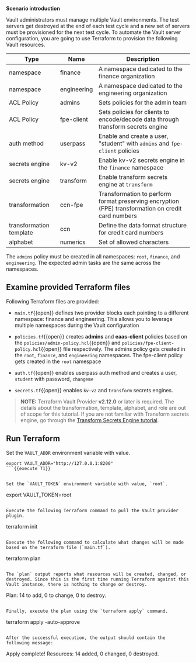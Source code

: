**Scenario introduction**

Vault administrators must manage multiple Vault environments. The test servers get destroyed at the end of each test cycle and a new set of servers must be provisioned for the next test cycle. To automate the Vault server configuration, you are going to use Terraform to provision the following Vault resources.

| Type           | Name         | Description                           |
|----------------|--------------|---------------------------------------|
| namespace      | finance      | A namespace dedicated to the finance organization |
| namespace      | engineering  | A namespace dedicated to the engineering organization |
| ACL Policy     | admins       | Sets policies for the admin team  |
| ACL Policy     | fpe-client   | Sets policies for clients to encode/decode data through transform secrets engine  |
| auth method    | userpass     | Enable and create a user, "student" with `admins` and `fpe-client` policies |
| secrets engine | kv-v2        | Enable kv-v2 secrets engine in the `finance` namespace  |
| secrets engine | transform    | Enable transform secrets engine at `transform`  |
| transformation | ccn-fpe      | Transformation to perform format preserving encryption (FPE) transformation on credit card numbers |
| transformation template | ccn | Define the data format structure for credit card numbers  |
| alphabet       | numerics     | Set of allowed characters    |

The `admins` policy must be created in all namespaces: `root`, `finance`, and `engineering`. The expected admin tasks are the same across the namespaces.


## Examine provided Terraform files

Following Terraform files are provided:

- `main.tf`{{open}} defines two provider blocks each pointing to a different namespace: finance and engineering. This allows you to leverage multiple namespaces during the Vault configuration  

- `policies.tf`{{open}} creates **admins** and **eaas-client** policies based on the `policies/admin-policy.hcl`{{open}} and `policies/fpe-client-policy.hcl`{{open}} file respectively. The admins policy gets created in the `root`, `finance`, and `engineering` namespaces. The fpe-client policy gets created in the `root` namespace

- `auth.tf`{{open}} enables userpass auth method and creates a user, `student` with password, `changeme`

- `secrets.tf`{{open}} enables `kv-v2` and `transform` secrets engines.

> **NOTE:** Terraform Vault Provider **v2.12.0** or later is required.  The details about the transformation, template, alphabet, and role are out of scope for this tutorial. If you are not familiar with Transform secrets engine, go through the [Transform Secrets Engine tutorial](https://www.katacoda.com/hashicorp/scenarios/vault-transform).


## Run Terraform

Set the `VAULT_ADDR` environment variable with value.

```
export VAULT_ADDR="http://127.0.0.1:8200"
```{{execute T1}}


Set the `VAULT_TOKEN` environment variable with value, `root`.

```
export VAULT_TOKEN=root
```{{execute T1}}

Execute the following Terraform command to pull the Vault provider plugin.

```
terraform init
```{{execute T1}}

Execute the following command to calculate what changes will be made based on the terraform file (`main.tf`).

```
terraform plan
```{{execute T1}}

The `plan` output reports what resources will be created, changed, or destroyed. Since this is the first time running Terraform against this Vault instance, there is nothing to change or destroy.

```
Plan: 14 to add, 0 to change, 0 to destroy.
```

Finally, execute the plan using the `terraform apply` command.

```
terraform apply -auto-approve
```{{execute T1}}

After the successful execution, the output should contain the following message:

```
Apply complete! Resources: 14 added, 0 changed, 0 destroyed.
```
